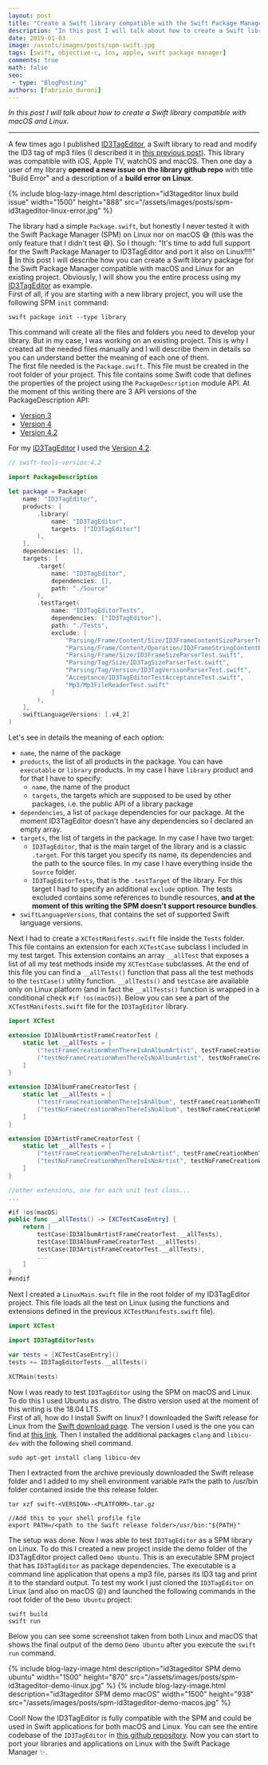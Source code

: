 ```yaml
---
layout: post
title: "Create a Swift library compatible with the Swift Package Manager for macOS and Linux"
description: "In this post I will talk about how to create a Swift library with the Swift Package Manager for macOS and Linux."
date: 2019-01-03
image: /assets/images/posts/spm-swift.jpg
tags: [swift, objective-c, ios, apple, swift package manager]
comments: true
math: false
seo:
 - type: "BlogPosting"
authors: [fabrizio_duroni]
---
```


*In this post I will talk about how to create a Swift library compatible with macOS and Linux.*

---

A few times ago I published [ID3TagEditor](https://github.com/chicio/ID3TagEditor), a Swift library to read and modify
 the ID3 tag of mp3 files (I described it in [this previous post](https://www.fabrizioduroni.it/2018/05/08/id3tageditor-swift-read-write-id3-tag-mp3.html "id3 tag editor")). This library was compatible with iOS, Apple TV, watchOS and macOS. Then one day a user of my library **opened a new issue on the library github repo** with title "Build Error" and a description of a **build error on Linux**.

{% include blog-lazy-image.html description="id3tageditor linux build issue" width="1500" height="888" src="/assets/images/posts/spm-id3tageditor-linux-error.jpg" %}

The library had a simple `Package.swift`, but honestly I never tested it with the Swift Package Manager (SPM)
 on Linux nor on macOS :sweat_smile: (this was the only feature that I didn't test :sweat_smile:).
So I though: "It's time to add full support for the Swift Package Manager to ID3TagEditor and port it also on Linux!!!!" :sparkling_heart:
In this post I will describe how you can create a Swift library package for the Swift Package Manager compatible with
 macOS and Linux for an existing project. Obviously, I will show you the entire process using my [ID3TagEditor](https://github.com/chicio/ID3TagEditor) as example.  
 First of all, if you are starting with a new library project, you will use the following SPM `init` command:

```shell
swift package init --type library
```

 This command will create all the files and folders you need to develop your library. But in my case, I was working 
 on an existing project. This is why I created all the needed files manually and I will describe them in details 
 so you can understand better the meaning of each one of them.  
 The first file needed is the `Package.swift`. This file must be created in the root folder of your project. This 
 file contains some Swift code that defines the properties of the project using the `PackageDescription` module API. At 
 the moment of this writing there are 3 API versions of the PackageDescription API:

* [Version 3](https://github.com/apple/swift-package-manager/blob/b73299ef84e1e55c789052d0d1eafec30a95a805/Documentation/PackageDescriptionV3.md)
* [Version 4](https://github.com/apple/swift-package-manager/blob/b73299ef84e1e55c789052d0d1eafec30a95a805/Documentation/PackageDescriptionV4.md)
* [Version 4.2](https://github.com/apple/swift-package-manager/blob/b73299ef84e1e55c789052d0d1eafec30a95a805/Documentation/PackageDescriptionV4_2.md)

 For my [ID3TagEditor](https://github.com/chicio/ID3TagEditor) I used the [Version 4.2](https://github.com/apple/swift-package-manager/blob/b73299ef84e1e55c789052d0d1eafec30a95a805/Documentation/PackageDescriptionV4_2.md).

 ```swift
 // swift-tools-version:4.2

 import PackageDescription

 let package = Package(
     name: "ID3TagEditor",
     products: [
         .library(
             name: "ID3TagEditor",
             targets: ["ID3TagEditor"]
         ),
     ],
     dependencies: [],
     targets: [
         .target(
             name: "ID3TagEditor",
             dependencies: [],
             path: "./Source"
         ),
         .testTarget(
             name: "ID3TagEditorTests",
             dependencies: ["ID3TagEditor"],
             path: "./Tests",
             exclude: [
                 "Parsing/Frame/Content/Size/ID3FrameContentSizeParserTest.swift",
                 "Parsing/Frame/Content/Operation/ID3FrameStringContentParsingOperationTest.swift",
                 "Parsing/Frame/Size/ID3FrameSizeParserTest.swift",
                 "Parsing/Tag/Size/ID3TagSizeParserTest.swift",
                 "Parsing/Tag/Version/ID3TagVersionParserTest.swift",
                 "Acceptance/ID3TagEditorTestAcceptanceTest.swift",
                 "Mp3/Mp3FileReaderTest.swift"
             ]
         ),
     ],
     swiftLanguageVersions: [.v4_2]
 )
 ```

Let's see in details the meaning of each option:
  
* `name`, the name of the package
* `products`, the list of all products in the package. You can have `executable` or `library` products. In my case 
I have `library` product and for that I have to specify:
  * `name`, the name of the product
  * `targets`, the targets which are supposed to be used by other packages, i.e. the public API of a library package 
* `dependencies`, a list of `package` dependencies for our package. At the moment ID3TagEditor doesn't have any 
dependencies so I declared an empty array.  
* `targets`, the list of targets in the package. In my case I have two target:
  * `ID3TagEditor`, that is the main target of the library and is a classic `.target`. For this target you specify its 
  name, its dependencies and the path to the source files. In my case I have everything inside the `Source` folder. 
  * `ID3TagEditorTests`, that is the `.testTarget` of the library. For this target I had to specify an additional 
  `exclude` option. The tests excluded contains some references to bundle resources, **and at the moment of this 
  writing the SPM doesn't support resource bundles**.
* `swiftLanguageVersions`, that contains the set of supported Swift language versions.

Next I had to create a `XCTestManifests.swift` file inside the `Tests` folder. This file contains an extension for each `XCTestCase` subclass I included in my test target. This extension contains an array `__allTest` that exposes a list of all my test methods inside my `XCTestCase` subclasses. At the end of this file you can find a `__allTests()` function that pass all the test methods to the `testCase()` utility function.  `__allTests()` and `testCase` are available only on Linux platform (and in fact the `__allTests()` function is wrapped in a conditional check `#if !os(macOS)`). Below you can see a part of the `XCTestManifests.swift` file for the `ID3TagEditor` library.

```swift
import XCTest

extension ID3AlbumArtistFrameCreatorTest {
    static let __allTests = [
        ("testFrameCreationWhenThereIsAnAlbumArtist", testFrameCreationWhenThereIsAnAlbumArtist),
        ("testNoFrameCreationWhenThereIsNoAlbumArtist", testNoFrameCreationWhenThereIsNoAlbumArtist),
    ]
}

extension ID3AlbumFrameCreatorTest {
    static let __allTests = [
        ("testFrameCreationWhenThereIsAnAlbum", testFrameCreationWhenThereIsAnAlbum),
        ("testNoFrameCreationWhenThereIsNoAlbum", testNoFrameCreationWhenThereIsNoAlbum),
    ]
}

extension ID3ArtistFrameCreatorTest {
    static let __allTests = [
        ("testFrameCreationWhenThereIsAnArtist", testFrameCreationWhenThereIsAnArtist),
        ("testNoFrameCreationWhenThereIsNoArtist", testNoFrameCreationWhenThereIsNoArtist),
    ]
}

//other extensions, one for each unit test class...
...

#if !os(macOS)
public func __allTests() -> [XCTestCaseEntry] {
    return [
        testCase(ID3AlbumArtistFrameCreatorTest.__allTests),
        testCase(ID3AlbumFrameCreatorTest.__allTests),
        testCase(ID3ArtistFrameCreatorTest.__allTests),
        ...
    ]
}
#endif
```

Next I created a `LinuxMain.swift` file in the root folder of my ID3TagEditor project. This file loads all the test on Linux (using the functions and extensions defined in the previous `XCTestManifests.swift` file).

```swift
import XCTest

import ID3TagEditorTests

var tests = [XCTestCaseEntry]()
tests += ID3TagEditorTests.__allTests()

XCTMain(tests)
```

Now I was ready to test `ID3TagEditor` using the SPM on macOS and Linux. To do this I used Ubuntu as distro. The distro version used at the moment of this writing is the 18.04 LTS.  
First of all, how do I install Swift on linux? I downloaded the Swift release for Linux from the [Swift download page](https://swift.org/download/ "swift download page"). The version I used is the one you can find at [this link](https://swift.org/builds/swift-4.2.1-release/ubuntu1804/swift-4.2.1-RELEASE/swift-4.2.1-RELEASE-ubuntu18.04.tar.gz). Then I installed the additional packages `clang` and `libicu-dev` with the following shell command.

```shell
sudo apt-get install clang libicu-dev
```

Then I extracted from the archive previously downloaded the Swift release folder and I added to my shell environment variable `PATH` the path to /usr/bin folder contained inside the this release folder.

```shell
tar xzf swift-<VERSION>-<PLATFORM>.tar.gz

//Add this to your shell profile file
export PATH=/<path to the Swift release folder>/usr/bin:"${PATH}"
```

The setup was done. Now I was able to test  `ID3TagEditor` as a SPM library on Linux. To do this I created a new project inside the demo folder of the ID3TagEditor project called `Demo Ubuntu`. This is an executable SPM project that has `ID3TagEditor` as package dependencies. The executable is a command line application that opens a mp3 file, parses its ID3 tag and print it to the standard output. To test my work I just cloned the `ID3TagEditor` on Linux (and also on macOS :stuck_out_tongue_winking_eye:) and launched the following commands in the root folder of the `Demo Ubuntu` project:

```shell
swift build
swift run
```

Below you can see some screenshot taken from both Linux and macOS that shows the final output of the demo `Demo Ubuntu` after you execute the `swift run` command.

{% include blog-lazy-image.html description="id3tageditor SPM demo ubuntu" width="1500" height="870" src="/assets/images/posts/spm-id3tageditor-demo-linux.jpg" %}
{% include blog-lazy-image.html description="id3tageditor SPM demo macOS" width="1500" height="938" src="/assets/images/posts/spm-id3tageditor-demo-macos.jpg" %}

Cool! Now the ID3TagEditor is fully compatible with the SPM and could be used in Swift applications for both macOS and Linux. You can see the entire codebase of the `ID3TagEditor` in [this github repository](https://github.com/chicio/ID3TagEditor). Now you can start to port your libraries and applications on Linux with the Swift Package Manager :sparkles:.
